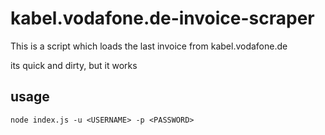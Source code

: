 # kabel.vodafone.de-invoice-scraper
This is a script which loads the last invoice from kabel.vodafone.de

its quick and dirty, but it works

## usage
```
node index.js -u <USERNAME> -p <PASSWORD>
```
